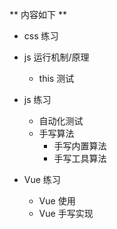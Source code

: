 ** 内容如下 **

- css 练习
  
- js 运行机制/原理
    - this 测试

- js 练习 
    - 自动化测试 
    - 手写算法
        - 手写内置算法 
        - 手写工具算法 

- Vue 练习 
    - Vue 使用 
    - Vue 手写实现 